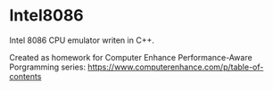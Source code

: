 # Intel8086
Intel 8086 CPU emulator writen in C++.

Created as homework for Computer Enhance Performance-Aware Porgramming series: https://www.computerenhance.com/p/table-of-contents
